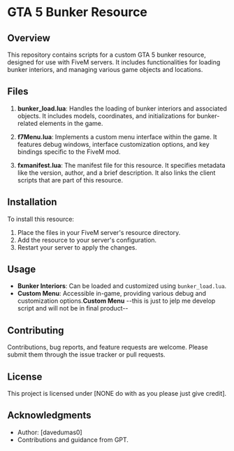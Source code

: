 # GTA 5 Bunker Resource

## Overview
This repository contains scripts for a custom GTA 5 bunker resource, designed for use with FiveM servers. It includes functionalities for loading bunker interiors,  and managing various game objects and locations.

## Files
1. **bunker_load.lua**: Handles the loading of bunker interiors and associated objects. It includes models, coordinates, and initializations for bunker-related elements in the game.

2. **f7Menu.lua**: Implements a custom menu interface within the game. It features debug windows, interface customization options, and key bindings specific to the FiveM mod.

3. **fxmanifest.lua**: The manifest file for this resource. It specifies metadata like the version, author, and a brief description. It also links the client scripts that are part of this resource.

## Installation
To install this resource:
1. Place the files in your FiveM server's resource directory.
2. Add the resource to your server's configuration.
3. Restart your server to apply the changes.

## Usage
- **Bunker Interiors**: Can be loaded and customized using `bunker_load.lua`.
- **Custom Menu**: Accessible in-game, providing various debug and customization options.**Custom Menu** --this is just to jelp me develop script and will not be in final product--

## Contributing
Contributions, bug reports, and feature requests are welcome. Please submit them through the issue tracker or pull requests.

## License
This project is licensed under [NONE do with as you please just give credit].

## Acknowledgments
- Author: [davedumas0]
- Contributions and guidance from GPT.
